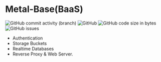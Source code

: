 # **Metal-Base(BaaS)**

![GitHub commit activity (branch)](https://img.shields.io/github/commit-activity/t/themetalbase/metalbase?style=flat-square&label=Total%20Commits&color=fc03ad)
![GitHub](https://img.shields.io/github/license/themetalbase/metalbase?style=flat-square&label=License)
![GitHub code size in bytes](https://img.shields.io/github/languages/code-size/themetalbase/metalbase?style=flat-square&label=Code%20Size)
![GitHub issues](https://img.shields.io/github/issues/TheMetalBase/MetalBase?style=flat-square&label=Issues&color=edba39)

- Authentication
- Storage Buckets
- Realtime Databases
- Reverse Proxy & Web Server.